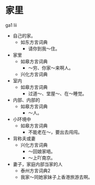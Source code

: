 # 家里
ga1 lii
+ 自己的家。
  * 如东方言词典
    - 请你到我～住。
+ 家里
  * 如皋方言词典
    - ～穷、你家～来啊人。
  * 兴化方言词典
+ 室内
  * 如皋方言词典
    - 过道～、堂屋～、在～睡觉。
+ 内部、内部的
  * 如皋方言词典
    - ～人。
+ 小环境中
  * 如皋方言词典
    - 不能老在～，要出去闯闯。
+ 背称夫或妻
  * 兴化方言词典
    - ～回娘家唈。
    - ～上吖南京。
+ 妻子，家庭内部当家的人
  * 泰州方言词典2
  - 我家～同她家妹子上香港旅游去啊。
